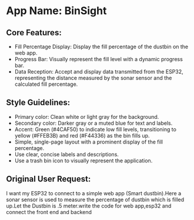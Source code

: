 # **App Name**: BinSight

## Core Features:

- Fill Percentage Display: Display the fill percentage of the dustbin on the web app.
- Progress Bar: Visually represent the fill level with a dynamic progress bar.
- Data Reception: Accept and display data transmitted from the ESP32, representing the distance measured by the sonar sensor and the calculated fill percentage.

## Style Guidelines:

- Primary color: Clean white or light gray for the background.
- Secondary color: Darker gray or a muted blue for text and labels.
- Accent: Green (#4CAF50) to indicate low fill levels, transitioning to yellow (#FFEB3B) and red (#F44336) as the bin fills up.
- Simple, single-page layout with a prominent display of the fill percentage.
- Use clear, concise labels and descriptions.
- Use a trash bin icon to visually represent the application.

## Original User Request:
I want my ESP32 to connect to a simple web app (Smart dustbin).Here a sonar sensor is used to measure the percentage of dustbin which is filled up.Let the Dustbin is .5 meter.write the code for web app,esp32 and connect the front end and backend
  